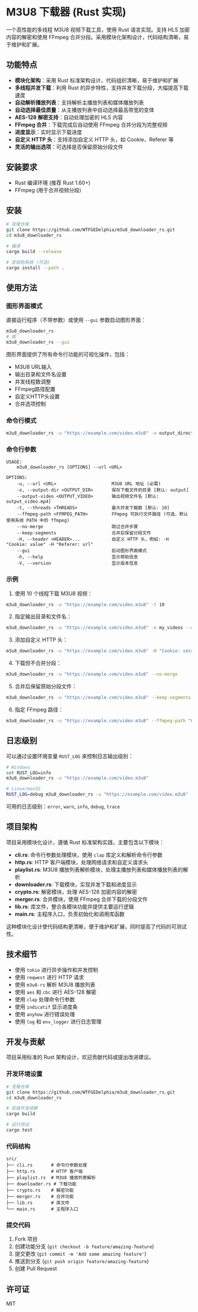 
# M3U8 下载器 (Rust 实现)

一个高性能的多线程 M3U8 视频下载工具，使用 Rust 语言实现。支持 HLS 加密内容的解密和使用 FFmpeg 合并分段。采用模块化架构设计，代码结构清晰，易于维护和扩展。

## 功能特点

- **模块化架构**：采用 Rust 标准架构设计，代码组织清晰，易于维护和扩展
- **多线程并发下载**：利用 Rust 的异步特性，支持并发下载分段，大幅提高下载速度
- **自动解析播放列表**：支持解析主播放列表和媒体播放列表
- **自动选择最佳质量**：从主播放列表中自动选择最高带宽的变体
- **AES-128 解密支持**：自动处理加密的 HLS 内容
- **FFmpeg 合并**：下载完成后自动使用 FFmpeg 合并分段为完整视频
- **进度显示**：实时显示下载进度
- **自定义 HTTP 头**：支持添加自定义 HTTP 头，如 Cookie、Referer 等
- **灵活的输出选项**：可选择是否保留原始分段文件

## 安装要求

- Rust 编译环境 (推荐 Rust 1.60+)
- FFmpeg (用于合并视频分段)

## 安装

```bash
# 克隆仓库
git clone https://github.com/WTFGEDelphia/m3u8_downloader_rs.git
cd m3u8_downloader_rs

# 编译
cargo build --release

# 安装到系统 (可选)
cargo install --path .
```

## 使用方法

### 图形界面模式

直接运行程序（不带参数）或使用 `--gui` 参数启动图形界面：

```bash
m3u8_downloader_rs
# 或
m3u8_downloader_rs --gui
```

图形界面提供了所有命令行功能的可视化操作，包括：
- M3U8 URL输入
- 输出目录和文件名设置
- 并发线程数调整
- FFmpeg路径配置
- 自定义HTTP头设置
- 合并选项控制

### 命令行模式

```bash
m3u8_downloader_rs -u "https://example.com/video.m3u8" -o output_directory
```

### 命令行参数

```
USAGE:
    m3u8_downloader_rs [OPTIONS] --url <URL>

OPTIONS:
    -u, --url <URL>                     M3U8 URL 地址 (必需)
    -o, --output-dir <OUTPUT_DIR>       保存下载文件的目录 [默认: output]
    --output-video <OUTPUT_VIDEO>       输出视频文件名 [默认: output_video.mp4]
    -t, --threads <THREADS>             最大并发下载数 [默认: 10]
    --ffmpeg-path <FFMPEG_PATH>         FFmpeg 可执行文件路径 (可选，默认使用系统 PATH 中的 ffmpeg)
    --no-merge                          跳过合并步骤
    --keep-segments                     合并后保留分段文件
    -H, --header <HEADER>...            自定义 HTTP 头，例如: -H "Cookie: value" -H "Referer: url"
    --gui                               启动图形界面模式
    -h, --help                          显示帮助信息
    -V, --version                       显示版本信息
```

### 示例

1. 使用 10 个线程下载 M3U8 视频：

```bash
m3u8_downloader_rs -u "https://example.com/video.m3u8" -t 10
```

2. 指定输出目录和文件名：

```bash
m3u8_downloader_rs -u "https://example.com/video.m3u8" -o my_videos --output-video my_movie.mp4
```

3. 添加自定义 HTTP 头：

```bash
m3u8_downloader_rs -u "https://example.com/video.m3u8" -H "Cookie: session=abc123" -H "Referer: https://example.com"
```

4. 下载但不合并分段：

```bash
m3u8_downloader_rs -u "https://example.com/video.m3u8" --no-merge
```

5. 合并后保留原始分段文件：

```bash
m3u8_downloader_rs -u "https://example.com/video.m3u8" --keep-segments
```

6. 指定 FFmpeg 路径：

```bash
m3u8_downloader_rs -u "https://example.com/video.m3u8" --ffmpeg-path "C:\Program Files\FFmpeg\bin\ffmpeg.exe"
```

## 日志级别

可以通过设置环境变量 `RUST_LOG` 来控制日志输出级别：

```bash
# Windows
set RUST_LOG=info
m3u8_downloader_rs -u "https://example.com/video.m3u8"

# Linux/macOS
RUST_LOG=debug m3u8_downloader_rs -u "https://example.com/video.m3u8"
```

可用的日志级别：`error`, `warn`, `info`, `debug`, `trace`

## 项目架构

项目采用模块化设计，遵循 Rust 标准架构实践，主要包含以下模块：

- **cli.rs**: 命令行参数处理模块，使用 `clap` 库定义和解析命令行参数
- **http.rs**: HTTP 客户端模块，处理网络请求和自定义请求头
- **playlist.rs**: M3U8 播放列表解析模块，处理主播放列表和媒体播放列表的解析
- **downloader.rs**: 下载模块，实现并发下载和进度显示
- **crypto.rs**: 解密模块，处理 AES-128 加密内容的解密
- **merger.rs**: 合并模块，使用 FFmpeg 合并下载的分段文件
- **lib.rs**: 库文件，整合各模块功能并提供主要运行逻辑
- **main.rs**: 主程序入口，负责初始化和调用库函数

这种模块化设计使代码结构更清晰，便于维护和扩展，同时提高了代码的可测试性。

## 技术细节

- 使用 `tokio` 进行异步操作和并发控制
- 使用 `reqwest` 进行 HTTP 请求
- 使用 `m3u8-rs` 解析 M3U8 播放列表
- 使用 `aes` 和 `cbc` 进行 AES-128 解密
- 使用 `clap` 处理命令行参数
- 使用 `indicatif` 显示进度条
- 使用 `anyhow` 进行错误处理
- 使用 `log` 和 `env_logger` 进行日志管理

## 开发与贡献

项目采用标准的 Rust 架构设计，欢迎贡献代码或提出改进建议。

### 开发环境设置

```bash
# 克隆仓库
git clone https://github.com/WTFGEDelphia/m3u8_downloader_rs.git
cd m3u8_downloader_rs

# 安装开发依赖
cargo build

# 运行测试
cargo test
```

### 代码结构

```
src/
├── cli.rs       # 命令行参数处理
├── http.rs      # HTTP 客户端
├── playlist.rs  # M3U8 播放列表解析
├── downloader.rs # 下载功能
├── crypto.rs    # 解密功能
├── merger.rs    # 合并功能
├── lib.rs       # 库文件
└── main.rs      # 主程序入口
```

### 提交代码

1. Fork 项目
2. 创建功能分支 (`git checkout -b feature/amazing-feature`)
3. 提交更改 (`git commit -m 'Add some amazing feature'`)
4. 推送到分支 (`git push origin feature/amazing-feature`)
5. 创建 Pull Request

## 许可证

MIT